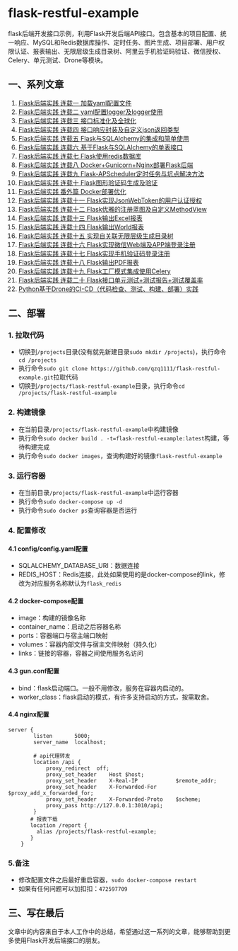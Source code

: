 # flask-restful-example
flask后端开发接口示例，利用Flask开发后端API接口。包含基本的项目配置、统一响应、MySQL和Redis数据库操作、定时任务、图片生成、项目部署、用户权限认证、报表输出、无限层级生成目录树、阿里云手机验证码验证、微信授权、Celery、单元测试、Drone等模块。

## 一、系列文章
1. [Flask后端实践  连载一 加载yaml配置文件](https://blog.csdn.net/qq_22034353/article/details/88591681)
2. [Flask后端实践  连载二 yaml配置logger及logger使用](https://blog.csdn.net/qq_22034353/article/details/88629521)
3. [Flask后端实践  连载三 接口标准化及全球化](https://blog.csdn.net/qq_22034353/article/details/88701947)
4. [Flask后端实践  连载四 接口响应封装及自定义json返回类型](https://blog.csdn.net/qq_22034353/article/details/88758395)
5. [Flask后端实践  连载五 Flask与SQLAlchemy的集成和简单使用](https://blog.csdn.net/qq_22034353/article/details/88840483)
6. [Flask后端实践  连载六 基于Flask与SQLAlchemy的单表接口](https://blog.csdn.net/qq_22034353/article/details/89043562)
7. [Flask后端实践  连载七 Flask使用redis数据库](https://blog.csdn.net/qq_22034353/article/details/89107062)
8. [Flask后端实践  连载八 Docker+Gunicorn+Nginx部署Flask后端](https://blog.csdn.net/qq_22034353/article/details/89289404)
9. [Flask后端实践  连载九 Flask-APScheduler定时任务与坑点解决方法](https://blog.csdn.net/qq_22034353/article/details/89362959)
10. [Flask后端实践  连载十 Flask图形验证码生成及验证](https://blog.csdn.net/qq_22034353/article/details/89631320)
11. [Flask后端实践  番外篇 Docker部署优化](https://blog.csdn.net/qq_22034353/article/details/89950228)
12. [Flask后端实践  连载十一 Flask实现JsonWebToken的用户认证授权](https://blog.csdn.net/qq_22034353/article/details/90045811)
13. [Flask后端实践  连载十二 Flask优雅的注册蓝图及自定义MethodView](https://blog.csdn.net/qq_22034353/article/details/90045818)
14. [Flask后端实践  连载十三 Flask输出Excel报表](https://blog.csdn.net/qq_22034353/article/details/90234986)
15. [Flask后端实践  连载十四 Flask输出World报表](https://blog.csdn.net/qq_22034353/article/details/90373814)
16. [Flask后端实践  连载十五 实现自关联无限层级生成目录树](https://blog.csdn.net/qq_22034353/article/details/90410549)
17. [Flask后端实践  连载十六 Flask实现微信Web端及APP端登录注册](https://blog.csdn.net/qq_22034353/article/details/90480732)
18. [Flask后端实践  连载十七 Flask实现手机验证码登录注册](https://blog.csdn.net/qq_22034353/article/details/90640981)
19. [Flask后端实践  连载十八 Flask输出PDF报表](https://blog.csdn.net/qq_22034353/article/details/93191167)
20. [Flask后端实践  连载十九 Flask工厂模式集成使用Celery](https://blog.csdn.net/qq_22034353/article/details/93893282)
21. [Flask后端实践  连载二十 Flask接口单元测试+测试报告+测试覆盖率](https://blog.csdn.net/qq_22034353/article/details/99715591)
22. [Python基于Drone的CI-CD（代码检查、测试、构建、部署）实践](https://blog.csdn.net/qq_22034353/article/details/97259264)
## 二、部署

### 1. 拉取代码
- 切换到`/projects`目录(没有就先新建目录`sudo mkdir /projects`)，执行命令`cd /projects`
- 执行命令`sudo git clone https://github.com/qzq1111/flask-restful-example.git`拉取代码
- 切换到`/projects/flask-restful-example`目录，执行命令`cd /projects/flask-restful-example`
       
### 2. 构建镜像
- 在当前目录`/projects/flask-restful-example`中构建镜像
- 执行命令`sudo docker build . -t=flask-restful-example:latest`构建，等待构建完成
- 执行命令`sudo docker images`，查询构建好的镜像`flask-restful-example`

### 3. 运行容器
- 在当前目录`/projects/flask-restful-example`中运行容器
- 执行命令`sudo docker-compose up -d`
- 执行命令`sudo docker ps`查询容器是否运行

### 4. 配置修改

#### 4.1 config/config.yaml配置
- SQLALCHEMY_DATABASE_URI：数据连接
- REDIS_HOST：Redis连接，此处如果使用的是docker-compose的link，修改为对应服务名称默认为`flask_redis`
    
#### 4.2 docker-compose配置
- image：构建的镜像名称
- container_name：启动之后容器名称
- ports：容器端口与宿主端口映射
- volumes：容器内部文件与宿主文件映射（持久化）
- links：链接的容器，容器之间使用服务名访问

#### 4.3 gun.conf配置
- bind：flask启动端口。一般不用修改，服务在容器内启动的。
- worker_class：flask启动的模式，有许多支持启动的方式，按需取舍。

#### 4.4 nginx配置
```
server {
        listen       5000;
        server_name  localhost;

        # api代理转发
        location /api {
            proxy_redirect  off;
            proxy_set_header    Host $host;
            proxy_set_header    X-Real-IP            $remote_addr;
            proxy_set_header    X-Forwarded-For      $proxy_add_x_forwarded_for;
            proxy_set_header    X-Forwarded-Proto    $scheme;
            proxy_pass http://127.0.0.1:3010/api;
        }
       # 报表下载
       location /report {
         alias /projects/flask-restful-example;
       }
    } 
```
### 5.备注
- 修改配置文件之后最好重启容器，`sudo docker-compose restart`
- 如果有任何问题可以加扣扣：`472597709`


## 三、写在最后
文章中的内容来自于本人工作中的总结，希望通过这一系列的文章，能够帮助到更多使用Flask开发后端接口的朋友。

